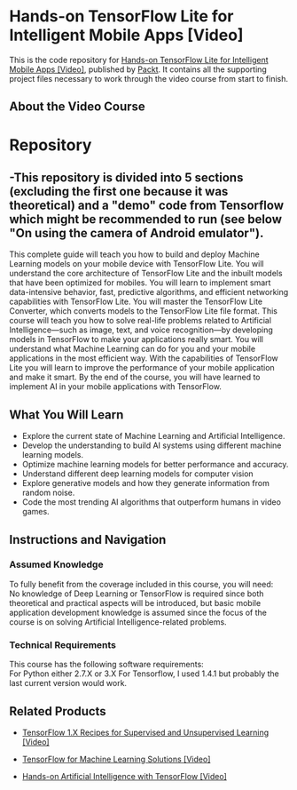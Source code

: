 # Hands-on TensorFlow Lite for Intelligent Mobile Apps [Video]
This is the code repository for [Hands-on TensorFlow Lite for Intelligent Mobile Apps [Video]](https://www.packtpub.com/application-development/hands-tensorflow-lite-intelligent-mobile-apps-video?utm_source=github&utm_medium=repository&utm_campaign=9781788990677), published by [Packt](https://www.packtpub.com/?utm_source=github). It contains all the supporting project files necessary to work through the video course from start to finish.
## About the Video Course
# Repository
-This repository is divided into 5 sections (excluding the first one because it was theoretical) and a "demo" code from Tensorflow which might be recommended to run (see below "On using the camera of Android emulator").
-
This complete guide will teach you how to build and deploy Machine Learning models on your mobile device with TensorFlow Lite. You will understand the core architecture of TensorFlow Lite and the inbuilt models that have been optimized for mobiles. You will learn to implement smart data-intensive behavior, fast, predictive algorithms, and efficient networking capabilities with TensorFlow Lite. You will master the TensorFlow Lite Converter, which converts models to the TensorFlow Lite file format. This course will teach you how to solve real-life problems related to Artificial Intelligence—such as image, text, and voice recognition—by developing models in TensorFlow to make your applications really smart. You will understand what Machine Learning can do for you and your mobile applications in the most efficient way. With the capabilities of TensorFlow Lite you will learn to improve the performance of your mobile application and make it smart. By the end of the course, you will have learned to implement AI in your mobile applications with TensorFlow.

<H2>What You Will Learn</H2>
<DIV class=book-info-will-learn-text>
<UL>
<LI><SPAN id=what_you_will_learn_c class=sugar_field>Explore the current state of Machine Learning and Artificial Intelligence.</SPAN> 
<LI><SPAN id=what_you_will_learn_c class=sugar_field>Develop the understanding to build AI systems using different machine learning models.</SPAN> 
<LI><SPAN id=what_you_will_learn_c class=sugar_field>Optimize machine learning models for better performance and accuracy.</SPAN> 
<LI><SPAN id=what_you_will_learn_c class=sugar_field>Understand different deep learning models for computer vision</SPAN> 
<LI><SPAN id=what_you_will_learn_c class=sugar_field>Explore generative models and how they generate information from random noise.</SPAN> 
<LI><SPAN id=what_you_will_learn_c class=sugar_field>Code the most trending AI algorithms that outperform humans in video games.</SPAN> </LI></UL></DIV>

## Instructions and Navigation
### Assumed Knowledge
To fully benefit from the coverage included in this course, you will need:<br/>
No knowledge of Deep Learning or TensorFlow is required since both theoretical and practical aspects will be introduced, but basic mobile application development knowledge is assumed since the focus of the course is on solving Artificial Intelligence-related problems.
### Technical Requirements
This course has the following software requirements:<br/>
For Python either 2.7.X or 3.X
For Tensorflow, I used 1.4.1 but probably the last current version would work.

## Related Products
* [TensorFlow 1.X Recipes for Supervised and Unsupervised Learning [Video]](https://www.packtpub.com/big-data-and-business-intelligence/tensorflow-1x-recipes-supervised-and-unsupervised-learning-video?utm_source=github&utm_medium=repository&utm_campaign=9781788398756)

* [TensorFlow for Machine Learning Solutions [Video]](https://www.packtpub.com/big-data-and-business-intelligence/tensorflow-machine-learning-solutions-video?utm_source=github&utm_medium=repository&utm_campaign=9781789136272)

* [Hands-on Artificial Intelligence with TensorFlow [Video]](https://www.packtpub.com/big-data-and-business-intelligence/hands-artificial-intelligence-tensorflow-video?utm_source=github&utm_medium=repository&utm_campaign=9781789135091)

